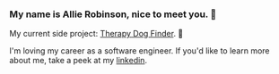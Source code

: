 ### My name is Allie Robinson, nice to meet you. 🌻

My current side project: <a href="https://github.com/side-project-starter">Therapy Dog Finder</a>. 🐾 <br />

I'm loving my career as a software engineer. If you'd like to learn more about me, take a peek at my <a href="https://www.linkedin.com/in/allie-robinson/">linkedin</a>.

